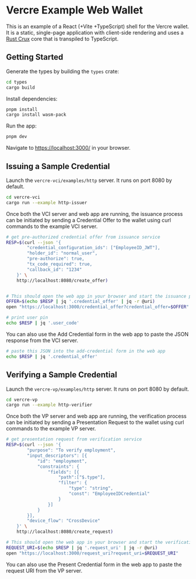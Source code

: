 # Vercre Example Web Wallet

This is an example of a React (+Vite +TypeScript) shell for the Vercre wallet. It is a static,
single-page application with client-side rendering and uses a [Rust Crux](https://github.com/redbadger/crux) core that is transpiled to TypeScript.

## Getting Started

Generate the types by building the `types` crate:

```bash
cd types
cargo build
```

Install dependencies:

```bash
pnpm install
cargo install wasm-pack
```

Run the app:

```bash
pnpm dev
```

Navigate to <https://localhost:3000/> in your browser.

## Issuing a Sample Credential

Launch the `vercre-vci/examples/http` server. It runs on port 8080 by default.

```bash
cd vercre-vci
cargo run --example http-issuer
```

Once both the VCI server and web app are running, the issuance process can be initiated by sending a Credential Offer to the wallet using curl commands to the example VCI server.



```bash
# get pre-authorized credential offer from issuance service
RESP=$(curl --json '{
        "credential_configuration_ids": ["EmployeeID_JWT"],
        "holder_id": "normal_user",
        "pre-authorize": true,
        "tx_code_required": true,
        "callback_id": "1234"
    }' \
    http://localhost:8080/create_offer)


# This should open the web app in your browser and start the issuance process
OFFER=$(echo $RESP | jq '.credential_offer' | jq -r @uri)
open "https://localhost:3000/credential_offer?credential_offer=$OFFER"

# print user pin
echo $RESP | jq '.user_code'
```

You can also use the Add Credential form in the web app to paste the JSON response from the VCI server.

```bash
# paste this JSON into the add-credential form in the web app
echo $RESP | jq '.credential_offer'
```

## Verifying a Sample Credential

Launch the `vercre-vp/examples/http` server. It runs on port 8080 by default.

```bash
cd vercre-vp
cargo run --example http-verifier
```

Once both the VP server and web app are running, the verification process can be initiated by sending a Presentation Request to the wallet using curl commands to the example VP server.

```bash
# get presentation request from verification service
RESP=$(curl --json '{
        "purpose": "To verify employment",
        "input_descriptors": [{
            "id": "employment",
            "constraints": {
                "fields": [{
                    "path":["$.type"],
                    "filter": {
                        "type": "string",
                        "const": "EmployeeIDCredential"
                    }
                }]
            }
        }],
        "device_flow": "CrossDevice"
    }' \
    http://localhost:8080/create_request)

# This should open the web app in your browser and start the verification process
REQUEST_URI=$(echo $RESP | jq '.request_uri' | jq -r @uri)
open "https://localhost:3000/request_uri?request_uri=$REQUEST_URI"
```

You can also use the Present Credential form in the web app to paste the request URI from the VP server.
